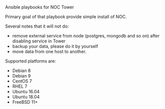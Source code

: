 Ansible playbooks for NOC Tower

Primary goal of that playbook provide simple install of NOC.

Several notes that it will not do:
* remove external service from node (postgres, mongodb and so on) after disabling service in Tower
* backup your data, please do it by yourself
* move data from one host to another.

Supported platforms are:

* Debian 8
* Debian 9
* CentOS 7
* RHEL 7
* Ubuntu 16.04
* Ubuntu 18.04
* FreeBSD 11+


